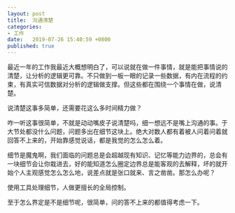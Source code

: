 ```yaml
---
layout: post
title:  沟通清楚
categories: 
- 工作
date:   2019-07-26 15:40:59 +0800
published: true
---
```

最近一年的工作我最近大概想明白了，可以说就在做一件事情，就是能把事情说的清楚，让分析的逻辑更可靠。不只做到一板一眼的记录一些数据，有内在流程的约束，有真实可信数据对分析的逻辑做支撑。但这些都在围绕一个事情在做，说清楚。

说清楚这事多简单，还需要花这么多时间精力做？

咋一听这事很简单，不就是动动嘴皮子说清楚吗，细一想远不是嘴上沟通的事。于大节处都没什么问题，问题多出在细节这块上。绝大对数人都有着被人问着问着就回答不上来的，开始靠感觉说话，都是我觉的怎么怎么着。

细节是魔鬼啊，我们面临的问题总是会超越现有知识、记忆等能力边界的，总会有一块细节会让你栽进去，好的能知道怎么圈定边界总是能客观的去解释，坏的就开始个人主观感觉怎么怎么地，说差点就是张口就来、言之凿凿。那怎么办呢？

使用工具处理细节，人做更擅长的全局控制。

至于怎么界定是不是细节呢，很简单，问的答不上来的都值得考虑一下。
